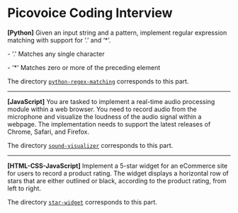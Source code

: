 # Picovoice Coding Interview

**[Python]** Given an input string and a pattern, implement regular expression matching with support for ‘.’ and ‘*’.

\- '.' Matches any single character

\- '*' Matches zero or more of the preceding element

The directory [`python-regex-matching`](https://github.com/yangzi33/picovoice-coding-interview/tree/master/python-regex-matching) corresponds to this part.

---

**[JavaScript]** You are tasked to implement a real-time audio processing module within a web browser. You need to record audio from the microphone and visualize the loudness of the audio signal within a webpage. The implementation needs to support the latest releases of Chrome, Safari, and Firefox.

The directory [`sound-visualizer`](https://github.com/yangzi33/picovoice-coding-interview/tree/master/sound-visualizer) corresponds to this part.

---

**[HTML-CSS-JavaScript]** Implement a 5-star widget for an eCommerce site for users to record a product rating. The widget displays a horizontal row of stars that are either outlined or black, according to the product rating, from left to right. 

The directory [`star-widget`](https://github.com/yangzi33/picovoice-coding-interview/tree/master/python-regex-matching) corresponds to this part.